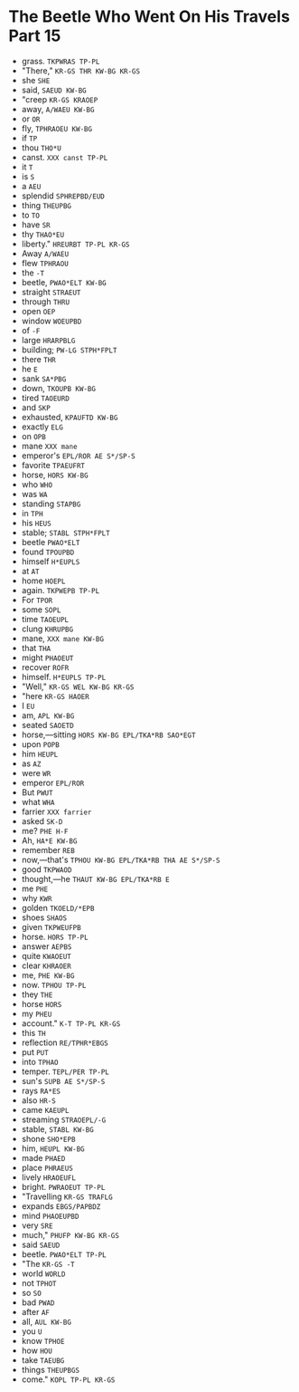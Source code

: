 # The Beetle Who Went On His Travels Part 15

* grass. `TKPWRAS TP-PL`
* "There," `KR-GS THR KW-BG KR-GS`
* she `SHE`
* said, `SAEUD KW-BG`
* "creep `KR-GS KRAOEP`
* away, `A/WAEU KW-BG`
* or `OR`
* fly, `TPHRAOEU KW-BG`
* if `TP`
* thou `THO*U`
* canst. `XXX canst TP-PL`
* it `T`
* is `S`
* a `AEU`
* splendid `SPHREPBD/EUD`
* thing `THEUPBG`
* to `TO`
* have `SR`
* thy `THAO*EU`
* liberty." `HREURBT TP-PL KR-GS`
* Away `A/WAEU`
* flew `TPHRAOU`
* the `-T`
* beetle, `PWAO*ELT KW-BG`
* straight `STRAEUT`
* through `THRU`
* open `OEP`
* window `WOEUPBD`
* of `-F`
* large `HRARPBLG`
* building; `PW-LG STPH*FPLT`
* there `THR`
* he `E`
* sank `SA*PBG`
* down, `TKOUPB KW-BG`
* tired `TAOEURD`
* and `SKP`
* exhausted, `KPAUFTD KW-BG`
* exactly `ELG`
* on `OPB`
* mane `XXX mane`
* emperor's `EPL/ROR AE S*/SP-S`
* favorite `TPAEUFRT`
* horse, `HORS KW-BG`
* who `WHO`
* was `WA`
* standing `STAPBG`
* in `TPH`
* his `HEUS`
* stable; `STABL STPH*FPLT`
* beetle `PWAO*ELT`
* found `TPOUPBD`
* himself `H*EUPLS`
* at `AT`
* home `HOEPL`
* again. `TKPWEPB TP-PL`
* For `TPOR`
* some `SOPL`
* time `TAOEUPL`
* clung `KHRUPBG`
* mane, `XXX mane KW-BG`
* that `THA`
* might `PHAOEUT`
* recover `ROFR`
* himself. `H*EUPLS TP-PL`
* "Well," `KR-GS WEL KW-BG KR-GS`
* "here `KR-GS HAOER`
* I `EU`
* am, `APL KW-BG`
* seated `SAOETD`
* horse,—sitting `HORS KW-BG EPL/TKA*RB SAO*EGT`
* upon `POPB`
* him `HEUPL`
* as `AZ`
* were `WR`
* emperor `EPL/ROR`
* But `PWUT`
* what `WHA`
* farrier `XXX farrier`
* asked `SK-D`
* me? `PHE H-F`
* Ah, `HA*E KW-BG`
* remember `REB`
* now,—that's `TPHOU KW-BG EPL/TKA*RB THA AE S*/SP-S`
* good `TKPWAOD`
* thought,—he `THAUT KW-BG EPL/TKA*RB E`
* me `PHE`
* why `KWR`
* golden `TKOELD/*EPB`
* shoes `SHAOS`
* given `TKPWEUFPB`
* horse. `HORS TP-PL`
* answer `AEPBS`
* quite `KWAOEUT`
* clear `KHRAOER`
* me, `PHE KW-BG`
* now. `TPHOU TP-PL`
* they `THE`
* horse `HORS`
* my `PHEU`
* account." `K-T TP-PL KR-GS`
* this `TH`
* reflection `RE/TPHR*EBGS`
* put `PUT`
* into `TPHAO`
* temper. `TEPL/PER TP-PL`
* sun's `SUPB AE S*/SP-S`
* rays `RA*ES`
* also `HR-S`
* came `KAEUPL`
* streaming `STRAOEPL/-G`
* stable, `STABL KW-BG`
* shone `SHO*EPB`
* him, `HEUPL KW-BG`
* made `PHAED`
* place `PHRAEUS`
* lively `HRAOEUFL`
* bright. `PWRAOEUT TP-PL`
* "Travelling `KR-GS TRAFLG`
* expands `EBGS/PAPBDZ`
* mind `PHAOEUPBD`
* very `SRE`
* much," `PHUFP KW-BG KR-GS`
* said `SAEUD`
* beetle. `PWAO*ELT TP-PL`
* "The `KR-GS -T`
* world `WORLD`
* not `TPHOT`
* so `SO`
* bad `PWAD`
* after `AF`
* all, `AUL KW-BG`
* you `U`
* know `TPHOE`
* how `HOU`
* take `TAEUBG`
* things `THEUPBGS`
* come." `KOPL TP-PL KR-GS`
